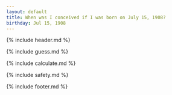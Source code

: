 ```yaml
---
layout: default
title: When was I conceived if I was born on July 15, 1908?
birthday: Jul 15, 1908
---
```


{% include header.md %}

{% include guess.md %}

{% include calculate.md %}

{% include safety.md %}

{% include footer.md %}



